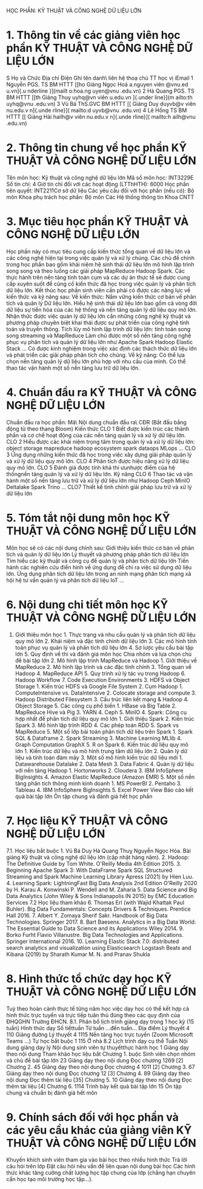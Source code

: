 HỌC PHẦN: KỸ THUẬT VÀ CÔNG NGHỆ DỮ LIỆU LỚN 
# 1. Thông tin về các giảng viên học phần KỸ THUẬT VÀ CÔNG NGHỆ DỮ LIỆU LỚN 
S Họ và Chức Địa chỉ Điện Ghi tên danh\ liên hệ thoạ chú TT học vị iEmail 
1 Nguyễn PGS. TS BM HTTT [[ho Giảng Ngọc Hoá a.nguyen viên \@vnu.ed u.vn]{.u nderline }](mailt o:hoa.ng uyen@vnu .edu.vn) 
2 Hà Quang PGS. TS BM HTTT [[th Giảng Thuỵ uyhq\@vn viên u.edu.vn ]{.under line}](m ailto:th uyhq@vnu .edu.vn) 
3 Vũ Bá ThS.GVC BM HTTT [[ Giảng Duy duyvb\@v viên nu.edu.v n]{.unde rline}]( mailto:d uyvb@vnu .edu.vn) 
4 Lê Hồng TS BM HTTT [[ Giảng Hải hailh\@v viên nu.edu.v n]{.unde rline}]( mailto:h ailh@vnu .edu.vn) 
# 2. Thông tin chung về học phần KỸ THUẬT VÀ CÔNG NGHỆ DỮ LIỆU LỚN 
Tên môn học: Kỹ thuật và công nghệ dữ liệu lớn Mã số môn học: INT3229E Số tín chỉ: 4 Giờ tín chỉ đối với các hoạt động (LTThHTH): 6000 Học phần tiên quyết: INT2211Cơ sở dữ liệu Các yêu cầu đối với học phần (nếu có): Bộ môn Khoa phụ trách học phần: Bộ môn Các Hệ thống thông tin Khoa CNTT 
# 3. Mục tiêu học phần KỸ THUẬT VÀ CÔNG NGHỆ DỮ LIỆU LỚN 
Học phần này có mục tiêu cung cấp kiến thức tổng quan về dữ liệu lớn và các công nghệ hiện tại trong việc quản lý và xử lý chúng. Các chủ đề chính trong học phần bao gồm khái niệm hệ sinh thái dữ liệu lớn mô hình lập trình song song và theo luồng các giải pháp MapReduce Hadoop Spark. Các thực hành trên nền tảng tính toán cụm và các dự án thực tế sẽ được cung cấp xuyên suốt để củng cố kiến thức đã học trong việc quản lý và phân tích dữ liệu lớn. Kết thúc học phần sinh viên cần phải có được các năng lực về kiến thức và kỹ năng sau: Về kiến thức: Nắm vững kiến thức cơ bản về phân tích và quản lý Dữ liệu lớn. Hiểu hệ sinh thái dữ liệu lớn bao gồm cả vòng đời dữ liệu sự tiến hóa của các hệ thống và nền tảng quản lý dữ liệu quy mô lớn. Nhận thức được việc quản lý dữ liệu lớn cần những công nghệ kỹ thuật và phương pháp chuyên biệt khai thái được sự phát triển của công nghệ tính toán và truyền thông. Tích lũy mô hình lập trình dữ liệu lớn: tính toán song song streaming và MapReduce Làm chủ được một số nền tảng công nghệ phục vụ phân tích và quản lý dữ liệu lớn như Apache Spark Hadoop Elastic Stack ... Có được kinh nghiệm trong việc xác định các thách thức dữ liệu lớn và phát triển các giải pháp phân tích cho chúng. Về kỹ năng: Có thể lựa chọn nền tảng quản lý dữ liệu lớn phù hợp với nhu cầu của mình. Có thể thao tác vận hành một số nền tảng lưu trữ dữ liệu lớn.
# 4. Chuẩn đầu ra KỸ THUẬT VÀ CÔNG NGHỆ DỮ LIỆU LỚN 
Chuẩn đầu ra học phần: Mã\ Nội dung chuẩn đầu ra\ CĐR (Bắt đầu bằng động từ theo thang Bloom) Kiến thức CLO 1 Biết được kiến trúc các thành phần và cơ chế hoạt động của các nền tảng quản lý và xử lý dữ liệu lớn. CLO 2 Hiểu được các khái niệm trọng tâm trong quản lý và xử lý dữ liệu lớn: object storage mapreduce hadoop ecosystem spark dataops MLops ... CLO 3 Ứng dụng những kiến thức đã học trong việc xây dựng giải pháp quản lý và xử lý dữ liệu quy mô lớn. CLO 4 Phân tích được hiệu năng xử lý dữ liệu quy mô lớn. CLO 5 Đánh giá được tính khả thi ưunhược điểm của hệ thốngnền tảng quản lý và xử lý dữ liệu lớn. Kỹ năng CLO 6 Thao tác và vận hành một số nền tảng lưu trữ và xử lý dữ liệu lớn như Hadoop Ceph MinIO Deltalake Spark Trino ... CLO7 Thiết kế tinh chỉnh giải pháp lưu trữ và xử lý dữ liệu lớn 
# 5. Tóm tắt nội dung môn học KỸ THUẬT VÀ CÔNG NGHỆ DỮ LIỆU LỚN 
Môn học sẽ có các nội dung chính sau: Giới thiệu kiến thức cơ bản về phân tích và quản lý dữ liệu lớn Lý thuyết và phương pháp phân tích dữ liệu lớn Tìm hiểu các kỹ thuật và công cụ để quản lý và phân tích dữ liệu lớn Tiến hành các nghiên cứu điển hình về ứng dụng để chỉ ra việc sử dụng dữ liệu lớn. Ứng dụng phân tích dữ liệu lớn trong an ninh mạng phân tích mạng xã hội hệ tư vấn quản lý và phân tích dữ liệu IoT ... 
# 6. Nội dung chi tiết môn học KỸ THUẬT VÀ CÔNG NGHỆ DỮ LIỆU LỚN 
1. Giới thiệu môn học 1. Thực trạng và nhu cầu quản lý và phân tích dữ liệu quy mô lớn 2. Khái niệm và đặc tính chính dữ liệu lớn 3. Các mô hình tính toán phục vụ quản lý và phân tích dữ liệu lớn 4. Sơ lược yêu cầu bài tập lớn 5. Quy định về thi và đánh giá môn học Chia nhóm và lựa chọn chủ đề bài tập lớn 2. Mô hình lập trình MapReduce và Hadoop 1. Giới thiệu về MapReduce 2. Mô hình lập trình và các đặc tính chính 3. Tổng quan về Hadoop 4. MapReduce API 5. Quy trình xử lý tác vụ trong Hadoop 6. Hadoop Workflow 7. Code Execution Environments 3. HDFS và Object Storage 1. Kiến trúc HDFS và Google File System 2. Cụm Hadoop 1. ComputeIntensive vs. DataIntensive 2. Colocate storage and compute 3. Hadoop Distributed Filesystem 3. Cấu trúc liên kết mạng & Hadoop 4. Object Storage 5. Các công cụ phổ biến 1. HBase và Big Table 2. MapReduce Hive và Pig 3. YARN 4. Ceph 5. MinIO 4. Spark: Công cụ hợp nhất để phân tích dữ liệu quy mô lớn 1. Giới thiệu Spark 2. Kiến trúc Spark 3. Mô hình lập trình RDD 4. Các phép toán RDD 5. Spark vs MapReduce 5. Một số lớp bài toán phân tích dữ liệu trên Spark 1. Spark SQL & Dataframe 2. Spark Streaming 3. Machine Learning MLlib 4. Graph Computation GraphX 5. R on Spark 6. Kiến trúc dữ liệu quy mô lớn 1. Kiến trúc dữ liệu và mô hình trung tâm dữ liệu lớn 2. Quản lý dữ liệu và tính toán đám mây 3. Một số mô hình kiến trúc dữ liệu mới 1. Datawarehouse Datalake 2. Data Mesh 3. Data Fabric 4. Quản lý dữ liệu với nền tảng Hadoop 1. Hortonworks 2. Cloudera 3. IBM InfoSphere BigInsights 4. Amazon Elastic MapReduce (Amazon EMR) 5. Một số nền tảng phân tích thông minh kinh doanh 1. MS PowerBI 2. Pentaho 3. Tableau 4. IBM InfoSphere BigInsights 5. Excel Power View Báo cáo kết quả bài tập lớn Ôn tập chung và đánh giá hết học phần 
# 7. Học liệu KỸ THUẬT VÀ CÔNG NGHỆ DỮ LIỆU LỚN 
7.1. Học liệu bắt buộc 1. Vũ Bá Duy Hà Quang Thuỵ Nguyễn Ngọc Hóa. Bài giảng Kỹ thuật và công nghệ dữ liệu lớn (cập nhật hàng năm). 2. Hadoop: The Definitive Guide by Tom White. O\'Reilly Media 4th Edition 2015. 3. Beginning Apache Spark 3: With DataFrame Spark SQL Structured Streaming and Spark Machine Learning Library Apress (2021) by Hien Luu. 4. Learning Spark: LightningFast Big Data Analysis 2nd Edition O'Reilly 2020 by H. Karau A. Konwinski P. Wendell and M. Zaharia 5. Data Science and Big Data Analytics (John Wiley & Sons Indianapolis IN 2015) by EMC Education Services 7.2 Học liệu tham khảo 6. Thomas Erl (with Wajid Khattak Paul Buhler). Big Data Fundamentals: Concepts Drivers & Techniques. Prentice Hall 2016. 7. Albert Y. Zomaya Sherif Sakr. Handbook of Big Data Technologies. Springer 2017. 8. Bart Baesens. Analytics in a Big Data World: The Essential Guide to Data Science and its Applications Wiley 2014. 9. Borko Furht Flavio Villanustre. Big Data Technologies and Applications. Springer International 2016. 10. Learning Elastic Stack 7.0: distributed search analytics and visualization using Elasticsearch Logstash Beats and Kibana (2019) by Sharath Kumar M. N. and Pranav Shukla 
# 8. Hình thức tổ chức dạy học KỸ THUẬT VÀ CÔNG NGHỆ DỮ LIỆU LỚN 
Tuỳ theo hoàn cảnh thực tế từng năm học việc dạy học có thể kết hợp cả hình thức trực tuyến và trực tiếp tuân thủ đúng theo các quy định của ĐHQGHN Trường ĐHCN. 
8.1. Phân bổ lịch trình giảng dạy trong 1 học kỳ (15 tuần) Hình thức dạy Số tiếttuần Từ tuần ...đến tuần... Địa điểm Lý thuyết 4 110 Giảng đường Lý thuyết 4 1115 Nền tảng học trực tuyến (Zoom Microsoft Teams ...) Tự học bắt buộc 1 115 Ở nhà 8.2 Lịch trình dạy cụ thể Tuần Nội dung giảng dạy lý Nội dung sinh viên tự thuyếtthực hành học 1 Giảng dạy theo nội dung Tham khảo học liệu bắt Chương 1. buộc Sinh viên chọn nhóm và chủ đề bài tập lớn 23 Giảng dạy theo nội dung Đọc chương 1269 \[2\] Chương 2. 45 Giảng dạy theo nội dung Đọc chương 4 1011 \[2\] Chương 3. 67 Giảng dạy theo nội dung Đọc chương 12 \[3\] Chương 4. 89 Giảng dạy theo nội dung Đọc thêm tài liệu \[35\] Chương 5. 10 Giảng dạy theo nội dung Đọc thêm tài liệu \[4\] Chương 6. 1114 Trình bày kết quả bài tập lớn 15 Ôn tập chung và chuẩn bị đánh giá hết môn 
# 9. Chính sách đối với học phần và các yêu cầu khác của giảng viên KỸ THUẬT VÀ CÔNG NGHỆ DỮ LIỆU LỚN 
Khuyến khích sinh viên tham gia vào bài học theo nhiều hình thức Trả lời câu hỏi trên lớp Đặt câu hỏi nêu vấn đề liên quan nội dung bài học Các hình thức khác tăng cường chất lượng học tập chung của lớp (chẳng hạn chuyên cần học tạo môi trường học tập...). 

